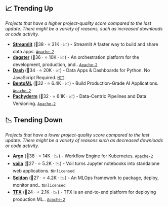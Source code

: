 ## 📈 Trending Up

_Projects that have a higher project-quality score compared to the last update. There might be a variety of reasons, such as increased downloads or code activity._

- <b><a href="https://github.com/streamlit/streamlit">Streamlit</a></b> (🥇38 ·  ⭐ 31K · 📈) - Streamlit A faster way to build and share data apps. <code><a href="http://bit.ly/3nYMfla">Apache-2</a></code> <code><img src="https://www.python.org/static/favicon.ico" style="display:inline;" width="13" height="13"></code>
- <b><a href="https://github.com/dagster-io/dagster">dagster</a></b> (🥈36 ·  ⭐ 10K · 📈) - An orchestration platform for the development, production, and.. <code><a href="http://bit.ly/3nYMfla">Apache-2</a></code>
- <b><a href="https://github.com/plotly/dash">Dash</a></b> (🥉34 ·  ⭐ 20K · 📈) - Data Apps & Dashboards for Python. No JavaScript Required. <code><a href="http://bit.ly/34MBwT8">MIT</a></code> <code><img src="https://www.python.org/static/favicon.ico" style="display:inline;" width="13" height="13"></code>
- <b><a href="https://github.com/bentoml/BentoML">BentoML</a></b> (🥈32 ·  ⭐ 6.4K · 📈) - Build Production-Grade AI Applications. <code><a href="http://bit.ly/3nYMfla">Apache-2</a></code> <code><img src="https://git.io/JLy1A" style="display:inline;" width="13" height="13"></code> <code><img src="https://git.io/JLy1Q" style="display:inline;" width="13" height="13"></code> <code><img src="https://artwork.lfaidata.foundation/projects/onnx/stacked/color/onnx-stacked-color.png" style="display:inline;" width="13" height="13"></code>
- <b><a href="https://github.com/pachyderm/pachyderm">Pachyderm</a></b> (🥉32 ·  ⭐ 6.1K · 📈) - Data-Centric Pipelines and Data Versioning. <code><a href="http://bit.ly/3nYMfla">Apache-2</a></code>

## 📉 Trending Down

_Projects that have a lower project-quality score compared to the last update. There might be a variety of reasons such as decreased downloads or code activity._

- <b><a href="https://github.com/argoproj/argo-workflows">Argo</a></b> (🥈38 ·  ⭐ 14K · 📉) - Workflow Engine for Kubernetes. <code><a href="http://bit.ly/3nYMfla">Apache-2</a></code>
- <b><a href="https://github.com/voila-dashboards/voila">voila</a></b> (🥉27 ·  ⭐ 5.2K · 📉) - Voil turns Jupyter notebooks into standalone web applications. <code>❗Unlicensed</code>
- <b><a href="https://github.com/SeldonIO/seldon-core">Seldon</a></b> (🥉27 ·  ⭐ 4.2K · 📉) - An MLOps framework to package, deploy, monitor and.. <code>❗Unlicensed</code> <code><img src="https://git.io/JLy1A" style="display:inline;" width="13" height="13"></code> <code><img src="https://git.io/JLy1Q" style="display:inline;" width="13" height="13"></code> <code><img src="https://artwork.lfaidata.foundation/projects/onnx/stacked/color/onnx-stacked-color.png" style="display:inline;" width="13" height="13"></code>
- <b><a href="https://github.com/tensorflow/tfx">TFX</a></b> (🥇24 ·  ⭐ 2.1K · 📉) - TFX is an end-to-end platform for deploying production ML.. <code><a href="http://bit.ly/3nYMfla">Apache-2</a></code> <code><img src="https://git.io/JLy1A" style="display:inline;" width="13" height="13"></code>

